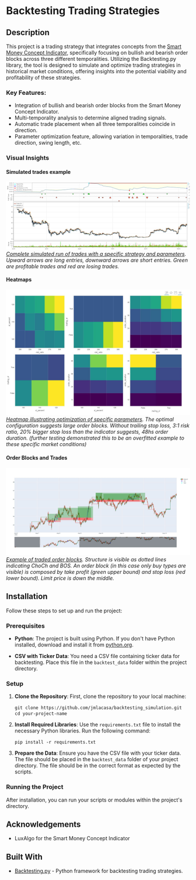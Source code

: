 # Backtesting Trading Strategies

## Description
This project is a trading strategy that integrates concepts from the [Smart Money Concept Indicator](https://www.luxalgo.com/blog/smart-money-concept-indicator-for-tradingview-free), specifically focusing on bullish and bearish order blocks across three different temporalities. Utilizing the Backtesting.py library, the tool is designed to simulate and optimize trading strategies in historical market conditions, offering insights into the potential viability and profitability of these strategies.

### Key Features:
- Integration of bullish and bearish order blocks from the Smart Money Concept Indicator.
- Multi-temporality analysis to determine aligned trading signals.
- Automatic trade placement when all three temporalities coincide in direction.
- Parameter optimization feature, allowing variation in temporalities, trade direction, swing length, etc.

### Visual Insights

#### Simulated trades example
![Trades of a single run](images/backtest_example.JPG)
*[Complete simulated run of trades with a specific strategy and parameters](backtest_results_sample/SmartMoneyConcepts_2022-04-01-2023-03-31dates_10-10swing_15-60candles.html). Upward arrows are long entries, downward arrows are short entries. Green are profitable trades and red are losing trades.*

#### Heatmaps
![Heatmap Visualization](images/heatmap.JPG)
*[Heatmap illustrating optimization of specific parameters](backtest_results_sample/parameter_optimization_10_sw.html). The optimal configuration suggests large order blocks. Without trailing stop loss, 3:1 risk ratio, 20% bigger stop loss than the indicator suggests, 48hs order duration. (further testing demonstrated this to be an overfitted example to these specific market conditions)*

#### Order Blocks and Trades
![Order Blocks and Trades](images/candlestick_chart.JPG)
*[Example of traded order blocks](backtest_results_sample/candlestick_stop_limit_3meses.html). Structure is visible as dotted lines indicating ChoCh and BOS. An order block (in this case only buy types are visible) is composed by take profit (green upper bound) and stop loss (red lower bound). Limit price is down the middle.*

## Installation

Follow these steps to set up and run the project:

### Prerequisites

- **Python**: The project is built using Python. If you don't have Python installed, download and install it from [python.org](https://www.python.org/downloads/).

- **CSV with Ticker Data**: You need a CSV file containing ticker data for backtesting. Place this file in the `backtest_data` folder within the project directory.

### Setup

1. **Clone the Repository**: First, clone the repository to your local machine:

   ```
   git clone https://github.com/jmlacasa/backtesting_simulation.git
   cd your-project-name
   ```

2. **Install Required Libraries**: Use the `requirements.txt` file to install the necessary Python libraries. Run the following command:

   ```
   pip install -r requirements.txt
   ```

3. **Prepare the Data**: Ensure you have the CSV file with your ticker data. The file should be placed in the `backtest_data` folder of your project directory. The file should be in the correct format as expected by the scripts.

### Running the Project
After installation, you can run your scripts or modules within the project's directory.

## Acknowledgements
- LuxAlgo for the Smart Money Concept Indicator

## Built With
- [Backtesting.py](https://github.com/kernc/backtesting.py) - Python framework for backtesting trading strategies.
